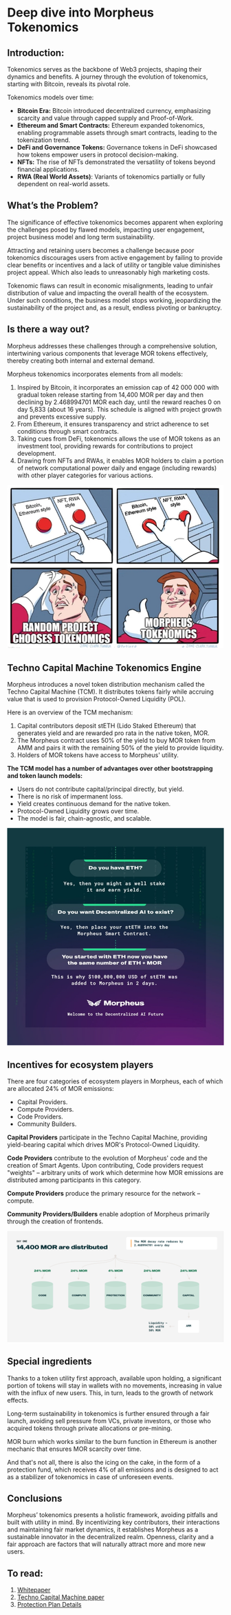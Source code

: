 # Deep dive into Morpheus Tokenomics

## Introduction:
Tokenomics serves as the backbone of Web3 projects, shaping their dynamics and benefits. A journey through the evolution of tokenomics, starting with Bitcoin, reveals its pivotal role.  

Tokenomics models over time:
- **Bitcoin Era:** Bitcoin introduced decentralized currency, emphasizing scarcity and value through capped supply and Proof-of-Work.
- **Ethereum and Smart Contracts:** Ethereum expanded tokenomics, enabling programmable assets through smart contracts, leading to the tokenization trend.
- **DeFi and Governance Tokens:** Governance tokens in DeFi showcased how tokens empower users in protocol decision-making.
- **NFTs:** The rise of NFTs demonstrated the versatility of tokens beyond financial applications.
- **RWA (Real World Assets)**: Variants of tokenomics partially or fully dependent on real-world assets.

## What’s the Problem?
The significance of effective tokenomics becomes apparent when exploring the challenges posed by flawed models, impacting user engagement, project business model and long term sustainability.

Attracting and retaining users becomes a challenge because poor tokenomics discourages users from active engagement by failing to provide clear benefits or incentives and a lack of utility or tangible value diminishes project appeal. Which also leads to unreasonably high marketing costs.

Tokenomic flaws can result in economic misalignments, leading to unfair distribution of value and impacting the overall health of the ecosystem. Under such conditions, the business model stops working, jeopardizing the sustainability of the project and, as a result, endless pivoting or bankruptcy.

## Is there a way out?
Morpheus addresses these challenges through a comprehensive solution, intertwining various components that leverage MOR tokens effectively, thereby creating both internal and external demand. 

Morpheus tokenomics incorporates elements from all models: 
1. Inspired by Bitcoin, it incorporates an emission cap of 42 000 000 with gradual token release starting from 14,400 MOR per day and then declining by 2.468994701 MOR each day, until the reward reaches 0 on day 5,833 (about 16 years). This schedule is aligned with project growth and prevents excessive supply.
2. From Ethereum, it ensures transparency and strict adherence to set conditions through smart contracts.
3. Taking cues from DeFi, tokenomics allows the use of MOR tokens as an investment tool, providing rewards for contributions to project development.
4. Drawing from NFTs and RWAs, it enables MOR holders to claim a portion of network computational power daily and engage (including rewards) with other player categories for various actions.

 ![meme](https://github.com/antonbosss/fantastic-bassoon/blob/main/tokenomics-doc/meme-tokenomics1.jpg) 

## Techno Capital Machine Tokenomics Engine
Morpheus introduces a novel token distribution mechanism called the Techno Capital Machine (TCM). It distributes tokens fairly while accruing value that is used to provision Protocol-Owned Liquidity (POL).

Here is an overview of the TCM mechanism:
1. Capital contributors deposit stETH (Lido Staked Ethereum) that generates yield and are rewarded pro rata in the native token, MOR.
2. The Morpheus contract uses 50% of the yield to buy MOR token from AMM and pairs it with the remaining 50% of the yield to provide liquidity.
3. Holders of MOR tokens have access to Morpheus' utility.  

**The TCM model has a number of advantages over other bootstrapping and token launch models:**
- Users do not contribute capital/principal directly, but yield.
- There is no risk of impermanent loss.
- Yield creates continuous demand for the native token.
- Protocol-Owned Liquidity grows over time.
- The model is fair, chain-agnostic, and scalable.

![TCM](https://github.com/antonbosss/fantastic-bassoon/blob/main/tokenomics-doc/TCM-tokenomics.jpg)

## Incentives for ecosystem players 
There are four categories of ecosystem players in Morpheus, each of which are allocated 24% of MOR emissions:
- Capital Providers.
- Compute Providers.
- Code Providers.
- Community Builders.

**Capital Providers** participate in the Techno Capital Machine, providing yield-bearing capital which drives MOR's Protocol-Owned Liquidity.

**Code Providers** contribute to the evolution of Morpheus' code and the creation of Smart Agents. Upon contributing, Code providers request "weights" – arbitrary units of work which determine how MOR emissions are distributed among participants in this category.

**Compute Providers** produce the primary resource for the network – compute.

**Community Providers/Builders** enable adoption of Morpheus primarily through the creation of frontends.

![tknmcs](https://github.com/antonbosss/fantastic-bassoon/blob/main/tokenomics-doc/tkenmcs.png)

## Special ingredients 
Thanks to a token utility first approach, available upon holding, a significant portion of tokens will stay in wallets with no movements, increasing in value with the influx of new users. This, in turn, leads to the growth of network effects.

Long-term sustainability in tokenomics is further ensured through a fair launch, avoiding sell pressure from VCs, private investors, or those who acquired tokens through private allocations or pre-mining.

MOR burn which works similar to the burn function in Ethereum is another mechanic that ensures MOR scarcity over time.

And that's not all, there is also the icing on the cake, in the form of a protection fund, which receives 4% of all emissions and is designed to act as a stabilizer of tokenomics in case of unforeseen events.

## Conclusions
Morpheus’ tokenomics presents a holistic framework, avoiding pitfalls and built with utility in mind. By incentivizing key contributors, their interactions and maintaining fair market dynamics, it establishes Morpheus as a sustainable innovator in the decentralized realm. Openness, clarity and a fair approach are factors that will naturally attract more and more new users.

## To read:
1. [Whitepaper](https://github.com/MorpheusAIs/Docs/blob/main/!KEYDOCS%20README%20FIRST!/WhitePaper.md) 
2. [Techno Capital Machine paper](https://github.com/MorpheusAIs/Docs/blob/main/!KEYDOCS%20README%20FIRST!/Capital%20Providers%2C%20MOR20%2C%20TCM/Techno%20Capital%20Machine%20(TCM).md)
3. [Protection Plan Details](https://github.com/MorpheusAIs/Docs/blob/main/!KEYDOCS%20README%20FIRST!/Protection%20Fund%20Details.md)
 



